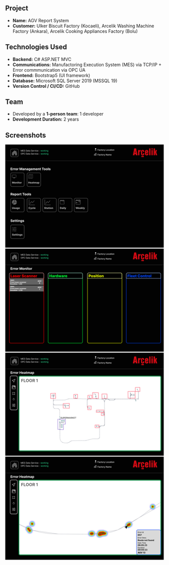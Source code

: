 ## Project

- **Name:** AGV Report System
- **Customer:** Ulker Biscuit Factory (Kocaeli), Arcelik Washing Machine Factory (Ankara), Arcelik Cooking Appliances Factory (Bolu)

## Technologies Used

- **Backend:** C# ASP.NET MVC 
- **Communications:** Manufactoring Execution System (MES) via TCP/IP + Error commmunication via OPC UA
- **Frontend:** Bootstrap5 (UI framework)  
- **Database:** Microsoft SQL Server 2019 (MSSQL 19)  
- **Version Control / CI/CD:** GitHub

## Team

- Developed by a **1-person team**: 1 developer
- **Development Duration:** 2 years


## Screenshots

![Desktop Screenshot](imgs/mainmenu.png)
![Desktop Screenshot](imgs/monitor.png)
![Desktop Screenshot](imgs/heatmap1.png)
![Desktop Screenshot](imgs/heatmap2.png)

